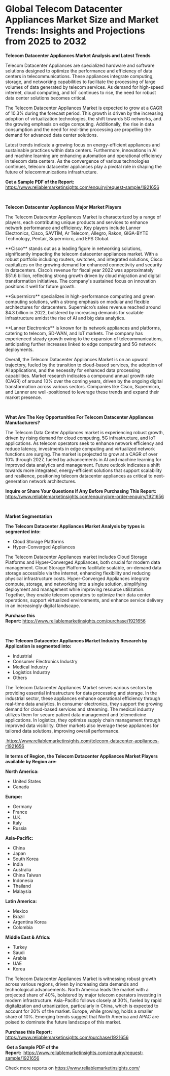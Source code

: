 <p><h1>Global Telecom Datacenter Appliances Market Size and Market Trends: Insights and Projections from 2025 to 2032</h1></p><p><strong>Telecom Datacenter Appliances Market Analysis and Latest Trends</strong></p>
<p><p>Telecom Datacenter Appliances are specialized hardware and software solutions designed to optimize the performance and efficiency of data centers in telecommunications. These appliances integrate computing, storage, and networking capabilities to facilitate the processing of large volumes of data generated by telecom services. As demand for high-speed internet, cloud computing, and IoT continues to rise, the need for robust data center solutions becomes critical.</p><p>The Telecom Datacenter Appliances Market is expected to grow at a CAGR of 10.3% during the forecast period. This growth is driven by the increasing adoption of virtualization technologies, the shift towards 5G networks, and the growing emphasis on edge computing. Additionally, the rise in data consumption and the need for real-time processing are propelling the demand for advanced data center solutions. </p><p>Latest trends indicate a growing focus on energy-efficient appliances and sustainable practices within data centers. Furthermore, innovations in AI and machine learning are enhancing automation and operational efficiency in telecom data centers. As the convergence of various technologies continues, telecom datacenter appliances play a pivotal role in shaping the future of telecommunications infrastructure.</p></p>
<p><strong>Get a Sample PDF of the Report:&nbsp;</strong> <a href="https://www.reliablemarketinsights.com/enquiry/request-sample/1921656?utm_campaign=3314&utm_medium=2&utm_source=Github&utm_content=ia&utm_term=08042025&utm_id=telecom-datacenter-appliances">https://www.reliablemarketinsights.com/enquiry/request-sample/1921656</a></p>
<p>&nbsp;</p>
<p><strong>Telecom Datacenter Appliances Major Market Players</strong></p>
<p><p>The Telecom Datacenter Appliances Market is characterized by a range of players, each contributing unique products and services to enhance network performance and efficiency. Key players include Lanner Electronics, Cisco, SAVTİM, Ar Telecom, Allegro, Rakon, GIGA-BYTE Technology, Pentair, Supermicro, and EPS Global.</p><p>**Cisco** stands out as a leading figure in networking solutions, significantly impacting the telecom datacenter appliances market. With a robust portfolio including routers, switches, and integrated solutions, Cisco capitalizes on the growing demand for enhanced connectivity and security in datacenters. Cisco’s revenue for fiscal year 2022 was approximately $51.6 billion, reflecting strong growth driven by cloud migration and digital transformation initiatives. The company's sustained focus on innovation positions it well for future growth.</p><p>**Supermicro** specializes in high-performance computing and green computing solutions, with a strong emphasis on modular and flexible architectures for datacenters. Supermicro’s sales revenue reached around $4.3 billion in 2022, bolstered by increasing demands for scalable infrastructure amidst the rise of AI and big data analytics.</p><p>**Lanner Electronics** is known for its network appliances and platforms, catering to telecom, SD-WAN, and IoT markets. The company has experienced steady growth owing to the expansion of telecommunications, anticipating further increases linked to edge computing and 5G network deployments.</p><p>Overall, the Telecom Datacenter Appliances Market is on an upward trajectory, fueled by the transition to cloud-based services, the adoption of AI applications, and the necessity for enhanced data processing capabilities. Market research indicates a compound annual growth rate (CAGR) of around 10% over the coming years, driven by the ongoing digital transformation across various sectors. Companies like Cisco, Supermicro, and Lanner are well-positioned to leverage these trends and expand their market presence.</p></p>
<p>&nbsp;</p>
<p><strong>What Are The Key Opportunities For Telecom Datacenter Appliances Manufacturers?</strong></p>
<p><p>The Telecom Data Center Appliances market is experiencing robust growth, driven by rising demand for cloud computing, 5G infrastructure, and IoT applications. As telecom operators seek to enhance network efficiency and reduce latency, investments in edge computing and virtualized network functions are surging. The market is projected to grow at a CAGR of over 10% through 2027, fueled by advancements in AI and machine learning for improved data analytics and management. Future outlook indicates a shift towards more integrated, energy-efficient solutions that support scalability and resilience, positioning telecom datacenter appliances as critical to next-generation network architectures.</p></p>
<p><strong>Inquire or Share Your Questions If Any Before Purchasing This Report:</strong> <a href="https://www.reliablemarketinsights.com/enquiry/pre-order-enquiry/1921656?utm_campaign=3314&utm_medium=2&utm_source=Github&utm_content=ia&utm_term=08042025&utm_id=telecom-datacenter-appliances">https://www.reliablemarketinsights.com/enquiry/pre-order-enquiry/1921656</a></p>
<p>&nbsp;</p>
<p><strong>Market Segmentation</strong></p>
<p><strong>The Telecom Datacenter Appliances Market Analysis by types is segmented into:</strong></p>
<p><ul><li>Cloud Storage Platforms</li><li>Hyper-Converged Appliances</li></ul></p>
<p><p>The Telecom Datacenter Appliances market includes Cloud Storage Platforms and Hyper-Converged Appliances, both crucial for modern data management. Cloud Storage Platforms facilitate scalable, on-demand data storage accessible via the internet, enhancing flexibility and reducing physical infrastructure costs. Hyper-Converged Appliances integrate compute, storage, and networking into a single solution, simplifying deployment and management while improving resource utilization. Together, they enable telecom operators to optimize their data center operations, support virtualized environments, and enhance service delivery in an increasingly digital landscape.</p></p>
<p><strong>Purchase this Report:&nbsp;</strong><a href="https://www.reliablemarketinsights.com/purchase/1921656?utm_campaign=3314&utm_medium=2&utm_source=Github&utm_content=ia&utm_term=08042025&utm_id=telecom-datacenter-appliances">https://www.reliablemarketinsights.com/purchase/1921656</a></p>
<p>&nbsp;</p>
<p><strong>The Telecom Datacenter Appliances Market Industry Research by Application is segmented into:</strong></p>
<p><ul><li>Industrial</li><li>Consumer Electronics Industry</li><li>Medical Industry</li><li>Logistics Industry</li><li>Others</li></ul></p>
<p><p>The Telecom Datacenter Appliances Market serves various sectors by providing essential infrastructure for data processing and storage. In the industrial sector, these appliances enhance operational efficiency through real-time data analytics. In consumer electronics, they support the growing demand for cloud-based services and streaming. The medical industry utilizes them for secure patient data management and telemedicine applications. In logistics, they optimize supply chain management through improved data visibility. Other markets also leverage these appliances for tailored data solutions, improving overall performance.</p></p>
<p><a href="https://www.reliablemarketinsights.com/telecom-datacenter-appliances-r1921656?utm_campaign=3314&utm_medium=2&utm_source=Github&utm_content=ia&utm_term=08042025&utm_id=telecom-datacenter-appliances">&nbsp;https://www.reliablemarketinsights.com/telecom-datacenter-appliances-r1921656</a></p>
<p><strong>In terms of Region, the Telecom Datacenter Appliances Market Players available by Region are:</strong></p>
<p>
    <p> <strong> North America: </strong>
        <ul>
            <li>United States</li>
            <li>Canada</li>
        </ul>
        </p> 
    <p> <strong> Europe: </strong>
        <ul>
            <li>Germany</li>
            <li>France</li>
            <li>U.K.</li>
            <li>Italy</li>
            <li>Russia</li>
        </ul>
        </p> 
    <p> <strong> Asia-Pacific: </strong>
        <ul>
            <li>China</li>
            <li>Japan</li>
            <li>South Korea</li>
            <li>India</li>
            <li>Australia</li>
            <li>China Taiwan</li>
            <li>Indonesia</li>
            <li>Thailand</li>
            <li>Malaysia</li>
        </ul>
        </p> 
    <p> <strong> Latin America: </strong>
        <ul>
            <li>Mexico</li>
            <li>Brazil</li>
            <li>Argentina Korea</li>
            <li>Colombia</li>
        </ul>
        </p> 
    <p> <strong> Middle East & Africa: </strong>
        <ul>
            <li>Turkey</li>
            <li>Saudi</li>
            <li>Arabia</li>
            <li>UAE</li>
            <li>Korea</li>
        </ul>
    </p>
    </p>
<p><p>The Telecom Datacenter Appliances Market is witnessing robust growth across various regions, driven by increasing data demands and technological advancements. North America leads the market with a projected share of 40%, bolstered by major telecom operators investing in modern infrastructure. Asia-Pacific follows closely at 30%, fueled by rapid digitalization and urbanization, particularly in China, which is expected to account for 20% of the market. Europe, while growing, holds a smaller share of 10%. Emerging trends suggest that North America and APAC are poised to dominate the future landscape of this market.</p></p>
<p><strong>Purchase this Report: </strong><a href="https://www.reliablemarketinsights.com/purchase/1921656?utm_campaign=3314&utm_medium=2&utm_source=Github&utm_content=ia&utm_term=08042025&utm_id=telecom-datacenter-appliances">https://www.reliablemarketinsights.com/purchase/1921656</a></p>
<p>&nbsp;<strong>Get a Sample PDF of the Report:&nbsp;&nbsp;</strong><a href="https://www.reliablemarketinsights.com/enquiry/request-sample/1921656?utm_campaign=3314&utm_medium=2&utm_source=Github&utm_content=ia&utm_term=08042025&utm_id=telecom-datacenter-appliances">https://www.reliablemarketinsights.com/enquiry/request-sample/1921656</a></p>
<p><strong></strong></p>
<p>Check more reports on <a href="https://www.reliablemarketinsights.com/?utm_campaign=3314&utm_medium=2&utm_source=Github&utm_content=ia&utm_term=08042025&utm_id=telecom-datacenter-appliances">https://www.reliablemarketinsights.com/</a></p>